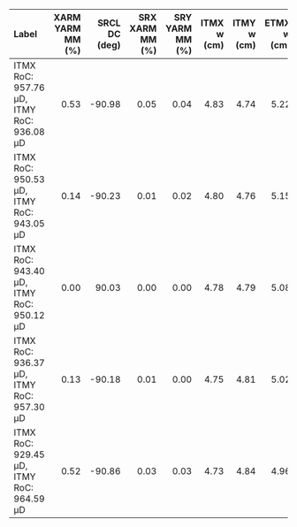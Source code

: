 | Label                                    |   XARM YARM MM (%) |   SRCL DC (deg) |   SRX XARM MM (%) |   SRY YARM MM (%) |   ITMX w (cm) |   ITMY w (cm) |   ETMX w (cm) |   ETMY w (cm) |
|:-----------------------------------------|-------------------:|----------------:|------------------:|------------------:|--------------:|--------------:|--------------:|--------------:|
| ITMX RoC: 957.76 µD, ITMY RoC: 936.08 µD |               0.53 |          -90.98 |              0.05 |              0.04 |          4.83 |          4.74 |          5.22 |          5.01 |
| ITMX RoC: 950.53 µD, ITMY RoC: 943.05 µD |               0.14 |          -90.23 |              0.01 |              0.02 |          4.80 |          4.76 |          5.15 |          5.08 |
| ITMX RoC: 943.40 µD, ITMY RoC: 950.12 µD |               0.00 |           90.03 |              0.00 |              0.00 |          4.78 |          4.79 |          5.08 |          5.14 |
| ITMX RoC: 936.37 µD, ITMY RoC: 957.30 µD |               0.13 |          -90.18 |              0.01 |              0.00 |          4.75 |          4.81 |          5.02 |          5.21 |
| ITMX RoC: 929.45 µD, ITMY RoC: 964.59 µD |               0.52 |          -90.86 |              0.03 |              0.03 |          4.73 |          4.84 |          4.96 |          5.29 |